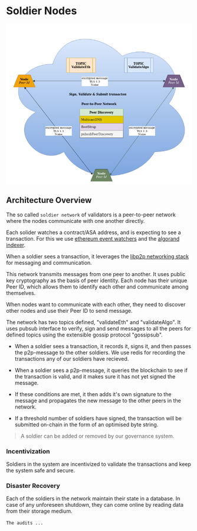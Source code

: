 # Soldier Nodes

![](../.gitbook/assets/8.soldier-network.jpg)

## Architecture Overview

The so called `soldier network` of validators is a peer-to-peer network where the nodes communicate with one another directly.

Each solider watches a contract/ASA address, and is expecting to see a transaction. For this we use [ethereum event watchers](https://web3js.readthedocs.io/en/v1.3.4/web3-eth-contract.html#contract-events) and the [algorand indexer](https://developer.algorand.org/docs/rest-apis/indexer/).

When a soldier sees a transaction, it leverages the [libp2p networking stack](https://libp2p.io/) for messaging and communication. 

This network transmits messages from one peer to another. It uses public key cryptography as the basis of peer identity. Each node has their unique Peer ID, which allows them to identify each other and communicate among themselves.

When nodes want to communicate with each other, they need to discover other nodes and use their Peer ID to send message.

The network has two topics defined, "validateEth" and "validateAlgo". It uses pubsub interface to verify, sign and send messages to all the peers for defined topics using the extensible gossip protocol "gossipsub".

- When a soldier sees a transaction, it records it, signs it, and then passes the p2p-message to the other soldiers. We use redis for recording the transactions any of our soldiers have recieved.

- When a soldier sees a p2p-message, it queries the blockchain to see if the transaction is valid, and it makes sure it has not yet signed the message.

- If these conditions are met, it then adds it's own signature to the message and propagates the new message to the other peers in the network.

- If a threshold number of soldiers have signed, the transaction will be submitted on-chain in the form of an optimised byte string.

> A soldier can be added or removed by our governance system.

### Incentivization

Soldiers in the system are incentivized to validate the transactions and keep the system safe and secure.

### Disaster Recovery

Each of the soldiers in the network maintain their state in a database. In case of any unforeseen shutdown, they can come online by reading data from their storage medium.

`The audits ...`
